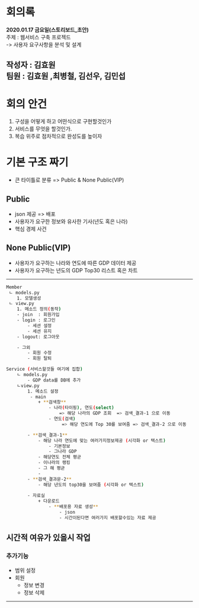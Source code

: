 # 회의록
**2020.01.17 금요일(스토리보드_초안)**  
주제 : 웹서비스 구축 프로젝드          
    -> 사용자 요구사항을 분석 및 설계     
    
작성자 :  김효원     
팀원 : 김효원 ,최병철, 김선우, 김민섭      
---

# 회의 안건 
1. 구성을 어떻게 하고 어떤식으로 구현할것인가
2. 서비스를 무엇을 할것인가.
3. 복습 위주로 점차적으로 완성도를 높이자 


# 기본 구조 짜기 

- 큰 타이틀로 분류 => Public & None Public(VIP)

## Public 

- json 제공 => 배포 
- 사용자가 요구한 정보와 유사한 기사(년도 혹은 나라)
- 핵심 경제 사건 

## None Public(VIP)

- 사용자가 요구하는 나라와 연도에 따른 GDP 데이터 제공  
- 사용자가 요구하는 년도의 GDP Top30 리스트 혹은 차트 

---

```bash
Member     
 ㄴ models.py 
    1. 모델생성 
 ㄴ view.py 
    1. 메소드 정의(동작) 
    - join  : 회원가입
    - login : 로그인
        - 세션 설정 
        - 세션 유지 
    - logout: 로그아웃

    - 그외 
        - 회원 수정 
        - 회원 탈퇴
```

```bash
Service (서비스할것들 여기에 집합)
    ㄴ models.py 
        - GDP data를 DB에 추가 
    ㄴview.py
        1. 메소드 설정 
         - main  
            + **검색창** 
                - 나라(타이핑), 연도(select)  
                    => 해당 나라의 GDP 조회  => 검색_결과-1 으로 이동 
                - 연도(검색)  
                     => 해당 연도에 Top 30를 보여줌 => 검색_결과-2 으로 이동 

        - **검색_결과-1**
            - 해당 나라 연도에 맞는 여러가지정보제공 (시각화 or 텍스트)
                - 기본정보
                - 그나라 GDP
            - 해당연도 전체 평균 
            - 이나라의 랭킹 
            - 그 해 평균 
            - 
        - **검색_결과문-2**
            - 해당 년도의 top30을 보여줌 (시각화 or 텍스트)
        
        - 자료실 
            + 다운로드 
                - **배포용 자료 생성**
                    - json
                    - 시간이된다면 여러가지 배포할수있는 자료 제공
```



## 시간적 여유가 있을시 작업 
### 추가기능
- 범위 설정 
- 회원 
    - 정보 변경
    - 정보 삭제

---
